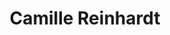 ---
title: Camille Reinhardt

faction:
  sort: Reinhardt
  given: Reinhardt

siblings:
  - name: "Henri Montaigne"
    type: Brother
  - name: "Aurelie Del Vecchio"
    type: Sister

partners:
  - name: "Albrecht Reinhardt"
    type: "Husband"

children:
  - name: "Fritz Reinhardt"
    type: "Son"

char_data:
  - element_title: "Pronouns"
    element: ""
  - element_title: "Race"
    element: ""
  - element_title: "Age"
    element: ""
  - element_title: "Height"
    element: ""
  - element_title: "Hair"
    element: ""
  - element_title: "Skin"
    element: ""
  - element_title: "Eyes"
    element: ""

excerpt: "Wife of Albrecht Reinhardt, and mother to Fritz."
---